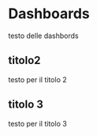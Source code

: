 # Dashboards

testo delle dashbords

## titolo2

testo per il titolo 2

## titolo 3

testo per il titolo 3